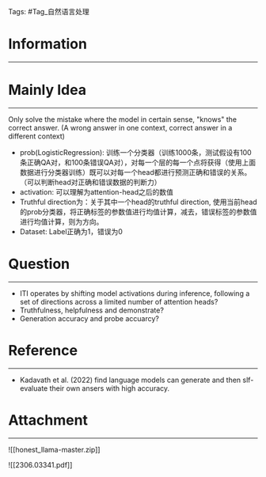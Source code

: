 Tags: #Tag_自然语言处理 
# Information
---


# Mainly Idea
---
Only solve the mistake where the model in certain sense, "knows" the correct answer. (A wrong answer in one context, correct answer in a different context)

- prob(LogisticRegression): 训练一个分类器（训练1000条，测试假设有100条正确QA对，和100条错误QA对），对每一个层的每一个点将获得（使用上面数据进行分类器训练）既可以对每一个head都进行预测正确和错误的关系。（可以判断head对正确和错误数据的判断力）
- activation: 可以理解为attention-head之后的数值
- Truthful direction为：关于其中一个head的truthful direction, 使用当前head的prob分类器，将正确标签的参数值进行均值计算，减去，错误标签的参数值进行均值计算，则为方向。
- Dataset: Label正确为1，错误为0
# Question
---
- ITI operates by shifting model activations during inference, following a set of directions across a limited number of attention heads?
- Truthfulness, helpfulness and demonstrate?
- Generation accuracy and probe accuarcy?
# Reference
---
- Kadavath et al. (2022) find language models can generate and then slf-evaluate their own ansers with high accuracy.

# Attachment
---
![[honest_llama-master.zip]]

![[2306.03341.pdf]]